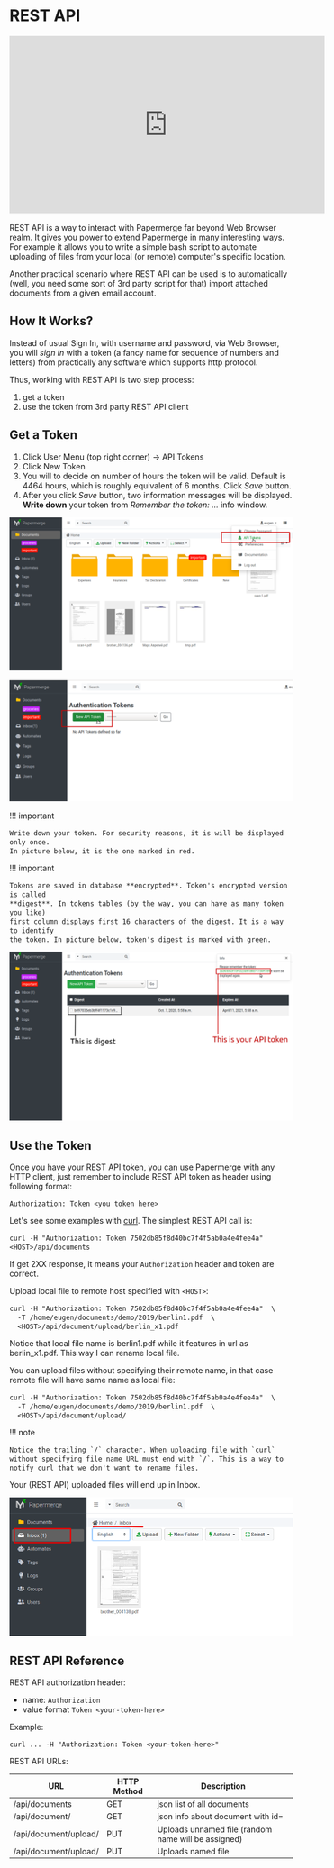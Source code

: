 # REST API


<iframe width="560" height="315" src="https://www.youtube.com/embed/OePTvPcnoMw" frameborder="0" allow="accelerometer; autoplay; clipboard-write; encrypted-media; gyroscope; picture-in-picture" allowfullscreen></iframe>


REST API is a way to interact with Papermerge far beyond Web Browser realm.
It gives you power to extend Papermerge in many interesting ways.
For example it allows you to write a simple bash script to automate uploading
of files from your local (or remote) computer's specific location.

Another practical scenario where REST API can be used is to automatically
(well, you need some sort of 3rd party script for that)
import attached documents from a given email account.

## How It Works?

Instead of usual Sign In, with username and password, via Web Browser,
you will *sign in* with a token (a fancy name for sequence of numbers and letters)
from practically any software which supports http protocol.

Thus, working with REST API is two step process:

1. get a token
2. use the token from 3rd party REST API client

## Get a Token

1. Click User Menu (top right corner) -> API Tokens
2. Click New Token
3. You will to decide on number of hours the token will be valid. Default is 4464 hours, which is roughly equivalent of 6 months. Click *Save* button.
4. After you click *Save* button, two information messages will be displayed. **Write down** your token from *Remember the token: ...* info window.

![token api](../img/user-manual/rest-api/01_token_api_user_menu.png)



![new token button](../img/user-manual/rest-api/02_new_token_button.png)

!!! important

    Write down your token. For security reasons, it is will be displayed only once.
    In picture below, it is the one marked in red.

!!! important

    Tokens are saved in database **encrypted**. Token's encrypted version is called
    **digest**. In tokens tables (by the way, you can have as many token you like)
    first column displays first 16 characters of the digest. It is a way to identify
    the token. In picture below, token's digest is marked with green.

![displayed token](../img/user-manual/rest-api/03_displayed_token.png)


## Use the Token


Once you have your REST API token, you can use Papermerge with any HTTP client,
just remember to include REST API token as header using following format:

```console
Authorization: Token <you token here>
```

Let's see some examples with  <a href="https://curl.haxx.se" class="external-link" target="_blank">curl</a>.
The simplest REST API call is:

```console
curl -H "Authorization: Token 7502db85f8d40bc7f4f5ab0a4e4fee4a"  <HOST>/api/documents
```

If get 2XX response, it means your `Authorization` header and token are correct.

Upload local file to remote host specified with ``<HOST>``:

```console
curl -H "Authorization: Token 7502db85f8d40bc7f4f5ab0a4e4fee4a"  \
  -T /home/eugen/documents/demo/2019/berlin1.pdf  \
  <HOST>/api/document/upload/berlin_x1.pdf
```

Notice that local file name is berlin1.pdf while it features in url as
berlin_x1.pdf. This way I can rename local file.

You can upload files without specifying their remote name, in that case remote
file will have same name as local file:

```console
curl -H "Authorization: Token 7502db85f8d40bc7f4f5ab0a4e4fee4a"  \
  -T /home/eugen/documents/demo/2019/berlin1.pdf  \
  <HOST>/api/document/upload/
```

!!! note

    Notice the trailing `/` character. When uploading file with `curl` without specifying file name URL must end with `/`. This is a way to notify curl that we don't want to rename files.

Your (REST API) uploaded files will end up in Inbox.

![inbox](../img/user-manual/rest-api/04_inbox.png)

## REST API Reference

REST API authorization header:

* name: `Authorization`
* value format `Token <your-token-here>`

Example:

```console
curl ... -H "Authorization: Token <your-token-here>"
```

REST API URLs:


|URL|HTTP Method| Description|
|---|-----------|------------|
|/api/documents|GET|json list of all documents|
|/api/document/<id>|GET| json info about document with id=<id>|
|/api/document/upload/|PUT| Uploads unnamed file (random name will be assigned)|
|/api/document/upload/<filename>|PUT|Uploads named file|

